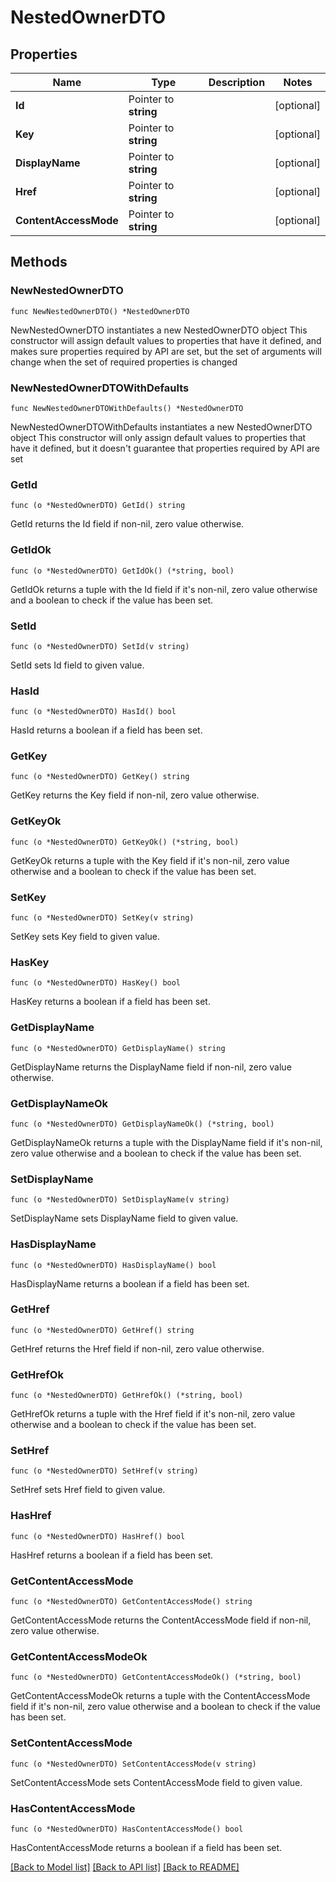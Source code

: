 # NestedOwnerDTO

## Properties

Name | Type | Description | Notes
------------ | ------------- | ------------- | -------------
**Id** | Pointer to **string** |  | [optional] 
**Key** | Pointer to **string** |  | [optional] 
**DisplayName** | Pointer to **string** |  | [optional] 
**Href** | Pointer to **string** |  | [optional] 
**ContentAccessMode** | Pointer to **string** |  | [optional] 

## Methods

### NewNestedOwnerDTO

`func NewNestedOwnerDTO() *NestedOwnerDTO`

NewNestedOwnerDTO instantiates a new NestedOwnerDTO object
This constructor will assign default values to properties that have it defined,
and makes sure properties required by API are set, but the set of arguments
will change when the set of required properties is changed

### NewNestedOwnerDTOWithDefaults

`func NewNestedOwnerDTOWithDefaults() *NestedOwnerDTO`

NewNestedOwnerDTOWithDefaults instantiates a new NestedOwnerDTO object
This constructor will only assign default values to properties that have it defined,
but it doesn't guarantee that properties required by API are set

### GetId

`func (o *NestedOwnerDTO) GetId() string`

GetId returns the Id field if non-nil, zero value otherwise.

### GetIdOk

`func (o *NestedOwnerDTO) GetIdOk() (*string, bool)`

GetIdOk returns a tuple with the Id field if it's non-nil, zero value otherwise
and a boolean to check if the value has been set.

### SetId

`func (o *NestedOwnerDTO) SetId(v string)`

SetId sets Id field to given value.

### HasId

`func (o *NestedOwnerDTO) HasId() bool`

HasId returns a boolean if a field has been set.

### GetKey

`func (o *NestedOwnerDTO) GetKey() string`

GetKey returns the Key field if non-nil, zero value otherwise.

### GetKeyOk

`func (o *NestedOwnerDTO) GetKeyOk() (*string, bool)`

GetKeyOk returns a tuple with the Key field if it's non-nil, zero value otherwise
and a boolean to check if the value has been set.

### SetKey

`func (o *NestedOwnerDTO) SetKey(v string)`

SetKey sets Key field to given value.

### HasKey

`func (o *NestedOwnerDTO) HasKey() bool`

HasKey returns a boolean if a field has been set.

### GetDisplayName

`func (o *NestedOwnerDTO) GetDisplayName() string`

GetDisplayName returns the DisplayName field if non-nil, zero value otherwise.

### GetDisplayNameOk

`func (o *NestedOwnerDTO) GetDisplayNameOk() (*string, bool)`

GetDisplayNameOk returns a tuple with the DisplayName field if it's non-nil, zero value otherwise
and a boolean to check if the value has been set.

### SetDisplayName

`func (o *NestedOwnerDTO) SetDisplayName(v string)`

SetDisplayName sets DisplayName field to given value.

### HasDisplayName

`func (o *NestedOwnerDTO) HasDisplayName() bool`

HasDisplayName returns a boolean if a field has been set.

### GetHref

`func (o *NestedOwnerDTO) GetHref() string`

GetHref returns the Href field if non-nil, zero value otherwise.

### GetHrefOk

`func (o *NestedOwnerDTO) GetHrefOk() (*string, bool)`

GetHrefOk returns a tuple with the Href field if it's non-nil, zero value otherwise
and a boolean to check if the value has been set.

### SetHref

`func (o *NestedOwnerDTO) SetHref(v string)`

SetHref sets Href field to given value.

### HasHref

`func (o *NestedOwnerDTO) HasHref() bool`

HasHref returns a boolean if a field has been set.

### GetContentAccessMode

`func (o *NestedOwnerDTO) GetContentAccessMode() string`

GetContentAccessMode returns the ContentAccessMode field if non-nil, zero value otherwise.

### GetContentAccessModeOk

`func (o *NestedOwnerDTO) GetContentAccessModeOk() (*string, bool)`

GetContentAccessModeOk returns a tuple with the ContentAccessMode field if it's non-nil, zero value otherwise
and a boolean to check if the value has been set.

### SetContentAccessMode

`func (o *NestedOwnerDTO) SetContentAccessMode(v string)`

SetContentAccessMode sets ContentAccessMode field to given value.

### HasContentAccessMode

`func (o *NestedOwnerDTO) HasContentAccessMode() bool`

HasContentAccessMode returns a boolean if a field has been set.


[[Back to Model list]](../README.md#documentation-for-models) [[Back to API list]](../README.md#documentation-for-api-endpoints) [[Back to README]](../README.md)


